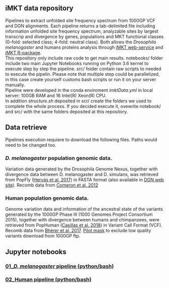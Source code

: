 ## iMKT data repository
Pipelines to extract unfolded site frequency spectrum from 1000GP VCF and DGN alignments.
Each pipeline returns a tab-delimited file including information unfolded site frequency spectrum, analyzable sites by largest transcrip and divergence by genes, populations and MKT functional classes (0-fold: selected class; 4-fold: neutral class). Both allows the *Drosophila melanogaster* and humans proteins analysis through [iMKT web-service](https://imkt.uab.cat) and [iMKT R-package](https://github.com/BGD-UAB/iMKT).  
This repository only include raw code to get main results. notebooks/ folder include two main Jupyter Notebooks running on Python 3.6 kernel to execute step by step the pipeline. src/ folder contain raw scripts to needed to execute the pipelin. Please note that multiple step could be parallelized, in this case create yourself customs bash scripts or run it on your server manually.   
Pipeline were developed in the conda enviroment *imktData.yml* in local server: 100GB RAM and 16 Intel(R) Xeon(R) CPU.  
In addition *structure.sh* deposited in scr/ create the folders we used to complete the whole process. If you decided execute it, ovewrite notebook/ and src/ with the same folders deposited at this repository.

## Data retrieve
Pipelines execution requiere to download the following files. Paths would need to be changed too. 
### *D. melanogaster* population genomic data.
Variation data generated by the Drosophila Genome Nexus, together with divergence data between D. melanogaster and D. simulans, was retrieved from PopFly ([Hervás et al. 2017](https://academic.oup.com/bioinformatics/article/33/17/2779/3796397)) in FASTA format (also available in [DGN web site](http://www.johnpool.net/genomes.html)). Recomb data from [Comeron et al. 2012](https://journals.plos.org/plosgenetics/article?id=10.1371/journal.pgen.1002905)  
### Human population genomic data. 
Genome variation data and information of the ancestral state of the variants generated by the 1000GP Phase III (1000 Genomes Project Consortium 2015), together with divergence between humans and chimpanzees, were retrieved from PopHuman ([Casillas et al. 2018](https://academic.oup.com/nar/article/46/D1/D1003/4559406)) in Variant Call Format (VCF). Recomb data from [Bhèrer et al. 2017](https://www.nature.com/articles/ncomms14994). [Pilot mask](ftp://ftp.1000genomes.ebi.ac.uk/vol1/ftp/release/20130502/supporting/accessible_genome_masks) to exclude low quality variants download from 1000GP ftp.

## Jupyter notebooks
### [01_*D. melanogaster* pipeline (python/bash)](https://nbviewer.jupyter.org/github/jmurga/iMKTData/blob/master/notebooks/dmelProteins.ipynb)
### [02_Human pipeline (python/bash)](https://github.com/jmurga/iMKTData/blob/master/notebooks/humanProteins.ipynb)
